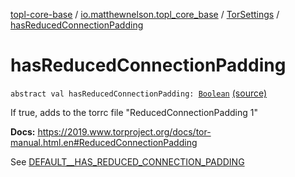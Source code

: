[topl-core-base](../../index.md) / [io.matthewnelson.topl_core_base](../index.md) / [TorSettings](index.md) / [hasReducedConnectionPadding](./has-reduced-connection-padding.md)

# hasReducedConnectionPadding

`abstract val hasReducedConnectionPadding: `[`Boolean`](https://kotlinlang.org/api/latest/jvm/stdlib/kotlin/-boolean/index.html) [(source)](https://github.com/05nelsonm/TorOnionProxyLibrary-Android/blob/master/topl-core-base/src/main/java/io/matthewnelson/topl_core_base/TorSettings.kt#L297)

If true, adds to the torrc file "ReducedConnectionPadding 1"

**Docs:** https://2019.www.torproject.org/docs/tor-manual.html.en#ReducedConnectionPadding

See [DEFAULT__HAS_REDUCED_CONNECTION_PADDING](-d-e-f-a-u-l-t__-h-a-s_-r-e-d-u-c-e-d_-c-o-n-n-e-c-t-i-o-n_-p-a-d-d-i-n-g.md)

